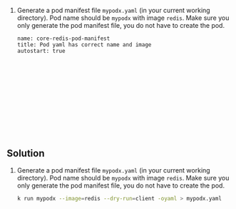 
1. Generate a pod manifest file `mypodx.yaml` (in your current working directory). Pod name should be `mypodx` with image `redis`. Make sure you only generate the pod manifest file, you do not have to create the pod.

    ```examiner:execute-test
    name: core-redis-pod-manifest
    title: Pod yaml has correct name and image
    autostart: true
    ```

<h2 style="margin-top: 10em;">Solution</h2>

1. Generate a pod manifest file `mypodx.yaml` (in your current working directory). Pod name should be `mypodx` with image `redis`. Make sure you only generate the pod manifest file, you do not have to create the pod.

    ```bash
    k run mypodx --image=redis --dry-run=client -oyaml > mypodx.yaml
    ```
